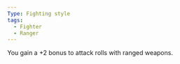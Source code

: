 ```yaml
---
Type: Fighting style
tags:
  - Fighter
  - Ranger
---
```

You gain a +2 bonus to attack rolls with ranged weapons.